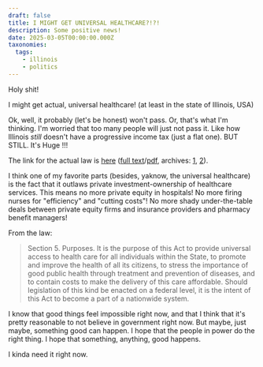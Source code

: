 ```yaml
---
draft: false
title: I MIGHT GET UNIVERSAL HEALTHCARE?!?!
description: Some positive news!
date: 2025-03-05T00:00:00.000Z
taxonomies:
  tags:
    - illinois
    - politics
---
```


Holy shit!

I might get actual, universal healthcare! (at least in the state of Illinois, USA)

Ok, well, it probably (let's be honest) won't pass. Or, that's what I'm thinking. I'm worried that too many people will just not pass it. Like how Illinois *still* doesn't have a progressive income tax (just a flat one). BUT STILL. It's Huge !!!

The link for the actual law is [here](https://ilga.gov/legislation/billstatus.asp?DocNum=3780\&GAID=18\&GA=104\&DocTypeID=HB\&LegID=162649\&SessionID=114#) ([full text](https://ilga.gov/legislation/fulltext.asp?DocName=\&SessionId=114\&GA=104\&DocTypeId=HB\&DocNum=3780\&GAID=18\&LegID=162649\&SpecSess=\&Session=)/[pdf](https://ilga.gov/legislation/104/HB/PDF/10400HB3780lv.pdf), archives: [1](https://web.archive.org/web/20250305213430/https://ilga.gov/legislation/104/HB/PDF/10400HB3780lv.pdf), [2](https://archive.ph/FvYIo)).

I think one of my favorite parts (besides, yaknow, the universal healthcare) is the fact that it outlaws private investment-ownership of healthcare services. This means no more private equity in hospitals! No more firing nurses for "efficiency" and "cutting costs"! No more shady under-the-table deals between private equity firms and insurance providers and pharmacy benefit managers!

From the law:

> Section 5. Purposes. It is the purpose of this Act to provide universal access to health care for all individuals within the State, to promote and improve the health of all its citizens, to stress the importance of good public health through treatment and prevention of diseases, and to contain costs to make the delivery of this care affordable. Should legislation of this kind be enacted on a federal level, it is the intent of this Act to become a part of a nationwide system.

I know that good things feel impossible right now, and that I think that it's pretty reasonable to not believe in government right now. But maybe, just maybe, something good can happen. I hope that the people in power do the right thing. I hope that something, anything, good happens.

I kinda need it right now.
